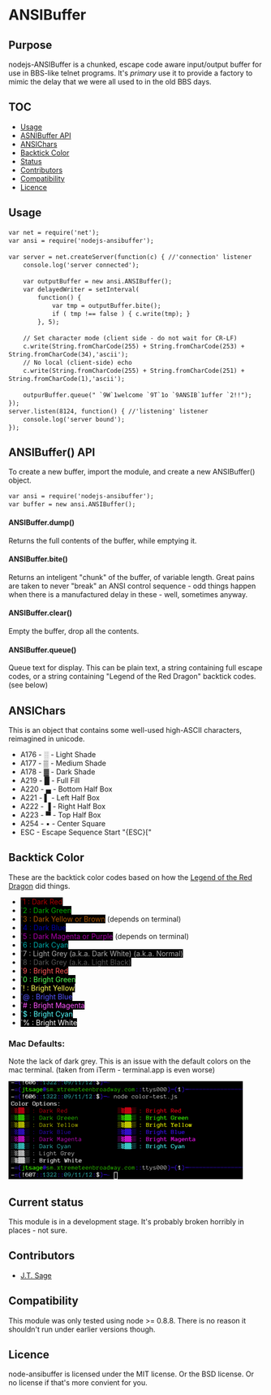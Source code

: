 ANSIBuffer
==========

Purpose
-------
nodejs-ANSIBuffer is a chunked, escape code aware input/output buffer for use in
BBS-like telnet programs.  It's *primary* use it to provide a factory to mimic the
delay that we were all used to in the old BBS days.

TOC
---
* [Usage](#usage)
* [ASNIBuffer API](#api)
* [ANSIChars](#chars)
* [Backtick Color](#backtick)
* [Status](#status)
* [Contributors](#contrib)
* [Compatibility](#compat)
* [Licence](#lic)

<a name="usage"></a>Usage
-----
	var net = require('net');
	var ansi = require('nodejs-ansibuffer');

	var server = net.createServer(function(c) { //'connection' listener
		console.log('server connected');
  
		var outputBuffer = new ansi.ANSIBuffer();
		var delayedWriter = setInterval(
			function() { 
				var tmp = outputBuffer.bite();
				if ( tmp !== false ) { c.write(tmp); } 
			}, 5);
			
		// Set character mode (client side - do not wait for CR-LF)
		c.write(String.fromCharCode(255) + String.fromCharCode(253) + String.fromCharCode(34),'ascii');
		// No local (client-side) echo
		c.write(String.fromCharCode(255) + String.fromCharCode(251) + String.fromCharCode(1),'ascii');
  
		outpurBuffer.queue(" `9W`1welcome `9T`1o `9ANSIB`1uffer `2!!");
	});
	server.listen(8124, function() { //'listening' listener
		console.log('server bound');
	});


    
<a name="api"></a>ANSIBuffer() API
----------------

To create a new buffer, import the module, and create a new ANSIBuffer() object.

	var ansi = require('nodejs-ansibuffer');
	var buffer = new ansi.ANSIBuffer();

#### ANSIBuffer.dump()
Returns the full contents of the buffer, while emptying it.

#### ANSIBuffer.bite()
Returns an inteligent "chunk" of the buffer, of variable length.  Great pains are
taken to never "break" an ANSI control sequence - odd things happen when there is
a manufactured delay in these - well, sometimes anyway.

#### ANSIBuffer.clear()
Empty the buffer, drop all the contents.

#### ANSIBuffer.queue(<text>)
Queue text for display.  This can be plain text, a string containing full escape
codes, or a string containing "Legend of the Red Dragon" backtick codes. (see below)


## <a name="chars"></a>ANSIChars
This is an object that contains some well-used high-ASCII characters, reimagined
in unicode.

 * A176 - &#x2591; - Light Shade
 * A177 - &#x2592; - Medium Shade
 * A178 - &#x2593; - Dark Shade
 * A219 - &#x2588; - Full Fill
 * A220 - &#x2584; - Bottom Half Box
 * A221 - &#x258c; - Left Half Box
 * A222 - &#x2590; - Right Half Box
 * A223 - &#x2580; - Top Half Box
 * A254 - &#x25aa; - Center Square
 * ESC - Escape Sequence Start "{ESC}["

<a name="backtick"></a>Backtick Color
-----------------
These are the backtick color codes based on how the [Legend of the Red Dragon](http://en.wikipedia.org/wiki/Legend_of_the_Red_Dragon) did things.

 * <span style="background-color: black; color: rgb(170,0,0)">`1 : Dark Red</span>
 * <span style="background-color: black; color: rgb(0,170,0)">`2 : Dark Green</span>
 * <span style="background-color: black; color: rgb(170,85,0)">`3 : Dark Yellow or Brown</span> (depends on terminal)
 * <span style="background-color: black; color: rgb(0,0,170)">`4 : Dark Blue</span>
 * <span style="background-color: black; color: rgb(170,0,170)">`5 : Dark Magenta or Purple</span> (depends on terminal)
 * <span style="background-color: black; color: rgb(0,170,170)">`6 : Dark Cyan</span>
 * <span style="background-color: black; color: rgb(170,170,170)">`7 : Light Grey (a.k.a. Dark White) (a.k.a. Normal)</span>
 * <span style="background-color: black; color: rgb(85,85,85)">`8 : Dark Grey (a.k.a. Light Black)</span>
 * <span style="background-color: black; color: rgb(255,85,85)">`9 : Bright Red</span>
 * <span style="background-color: black; color: rgb(85,255,85)">`0 : Bright Green</span>
 * <span style="background-color: black; color: rgb(255,255,85)">`! : Bright Yellow</span>
 * <span style="background-color: black; color: rgb(85,85,255)">`@ : Bright Blue</span>
 * <span style="background-color: black; color: rgb(255,85,255)">`# : Bright Magenta</span>
 * <span style="background-color: black; color: rgb(85,255,255)">`$ : Bright Cyan</span>
 * <span style="background-color: black; color: rgb(255,255,255)">`% : Bright White</span>

### Mac Defaults:
Note the lack of dark grey.  This is an issue with the default colors on the mac
terminal. (taken from iTerm - terminal.app is even worse)

![Mac Color Options](color-test-mac.png)

## <a name="status"></a>Current status
This module is in a development stage. It's probably broken horribly in places - not sure.


## <a name="contrib"></a>Contributors
* [J.T. Sage](https://github.com/jtsgae/)

## <a name="compat"></a>Compatibility
This module was only tested using node >= 0.8.8.  There is no reason it shouldn't
run under earlier versions though.

## <a name="lic"></a>Licence
node-ansibuffer is licensed under the MIT license. Or the BSD license.  Or no license if 
that's more convient for you.

